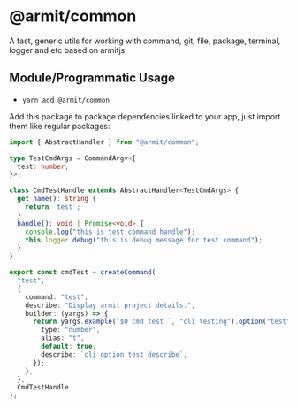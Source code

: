 # @armit/common

A fast, generic utils for working with command, git, file, package, terminal, logger and etc based on armitjs.

## Module/Programmatic Usage

- `yarn add @armit/common`

Add this package to package dependencies linked to your app, just import them like regular packages:

```ts
import { AbstractHandler } from "@armit/common";

type TestCmdArgs = CommandArgv<{
  test: number;
}>;

class CmdTestHandle extends AbstractHandler<TestCmdArgs> {
  get name(): string {
    return `test`;
  }
  handle(): void | Promise<void> {
    console.log("this is test command handle");
    this.logger.debug("this is debug message for test command");
  }
}

export const cmdTest = createCommand(
  "test",
  {
    command: "test",
    describe: "Display armit project details.",
    builder: (yargs) => {
      return yargs.example(`$0 cmd test `, "cli testing").option("test", {
        type: "number",
        alias: "t",
        default: true,
        describe: `cli option test describe`,
      });
    },
  },
  CmdTestHandle
);
```
